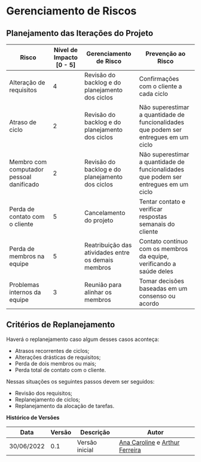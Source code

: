 # Gerenciamento de Riscos

## Planejamento das Iterações do Projeto

| Risco                                    | Nível de Impacto [0 - 5] | Gerenciamento de Risco                              | Prevenção ao Risco                                                                   |
| ---------------------------------------- | ------------------------ | --------------------------------------------------- | ------------------------------------------------------------------------------------ |
| Alteração de requisitos                  | 4                        | Revisão do backlog e do planejamento dos ciclos     | Confirmações com o cliente a cada ciclo                                              |
| Atraso de ciclo                          | 2                        | Revisão do backlog e do planejamento dos ciclos     | Não superestimar a quantidade de funcionalidades que podem ser entregues em um ciclo |
| Membro com computador pessoal danificado | 2                        | Revisão do backlog e do planejamento dos ciclos     | Não superestimar a quantidade de funcionalidades que podem ser entregues em um ciclo |
| Perda de contato com o cliente           | 5                        | Cancelamento do projeto                             | Tentar contato e verificar respostas semanais do cliente                             |
| Perda de membros na equipe               | 5                        | Reatribuição das atividades entre os demais membros | Contato contínuo com os membros da equipe, verificando a saúde deles                 |
| Problemas internos da equipe             | 3                        | Reunião para alinhar os membros                     | Tomar decisões baseadas em um consenso ou acordo                                     |

## Critérios de Replanejamento
<p>Haverá o replanejamento caso algum desses casos aconteça:</p>
<ul>
    <li>Atrasos recorrentes de ciclos;</li>
    <li>Alterações drásticas de requisitos;</li>
    <li>Perda de dois membros ou mais;</li>
    <li>Perda total de contato com o cliente.</li>
</ul>
<p>Nessas situações os seguintes passos devem ser seguidos:</p>
<ul>
    <li>Revisão dos requisitos;</li>
    <li>Replanejamento de ciclos;</li>
    <li>Replanejamento da alocação de tarefas.</li>
</ul>

**Histórico de Versões**

| Data       | Versão | Descrição      | Autor                                                                                                       |
| ---------- | ------ | -------------- | ----------------------------------------------------------------------------------------------------------- |
| 30/06/2022 | 0.1    | Versão inicial | [Ana Caroline](https://github.com/anaaroch) e [Arthur Ferreira](https://github.com/ArthurFerreiraRodrigues) |